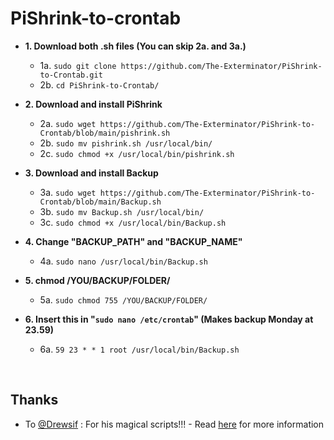 # PiShrink-to-crontab

- **1. Download both .sh files (You can skip 2a. and 3a.)** <br>
  - 1a. ``` sudo git clone https://github.com/The-Exterminator/PiShrink-to-Crontab.git ``` <br>
  - 2b. ``` cd PiShrink-to-Crontab/ ``` <br>

- **2. Download and install PiShrink** <br>
  - 2a. ``` sudo wget https://github.com/The-Exterminator/PiShrink-to-Crontab/blob/main/pishrink.sh ``` <br>
  - 2b. ``` sudo mv pishrink.sh /usr/local/bin/ ``` <br>
  - 2c. ``` sudo chmod +x /usr/local/bin/pishrink.sh ``` <br>

- **3. Download and install Backup** <br>
  - 3a. ``` sudo wget https://github.com/The-Exterminator/PiShrink-to-Crontab/blob/main/Backup.sh ``` <br>
  - 3b. ``` sudo mv Backup.sh /usr/local/bin/ ``` <br>
  - 3c. ``` sudo chmod +x /usr/local/bin/Backup.sh ``` <br>

- **4. Change "BACKUP_PATH" and "BACKUP_NAME"** <br>
  - 4a. ``` sudo nano /usr/local/bin/Backup.sh ``` <br>

- **5. chmod /YOU/BACKUP/FOLDER/** <br>
  - 5a. ``` sudo chmod 755 /YOU/BACKUP/FOLDER/ ``` <br>

- **6. Insert this in "``` sudo nano /etc/crontab ```" (Makes backup Monday at 23.59)** <br>
  - 6a. ``` 59 23 * * 1 root /usr/local/bin/Backup.sh ``` <br>

<br>
<h2> Thanks </h2>
<ul><li><p>To <a href="https://github.com/Drewsif/PiShrink" target="_blank">@Drewsif</a> : For his magical scripts!!! - 
           Read <a href="https://github.com/Drewsif/PiShrink#usage" target="_blank">here</a> for more information</p></li></ul>
